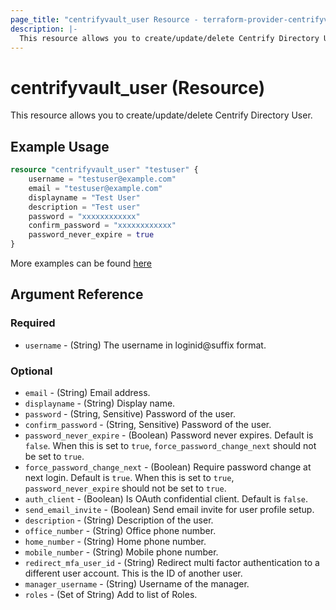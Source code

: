 ```yaml
---
page_title: "centrifyvault_user Resource - terraform-provider-centrifyvault"
description: |-
  This resource allows you to create/update/delete Centrify Directory User.
---
```


# centrifyvault_user (Resource)

This resource allows you to create/update/delete Centrify Directory User.

## Example Usage

```terraform
resource "centrifyvault_user" "testuser" {
    username = "testuser@example.com"
    email = "testuser@example.com"
    displayname = "Test User"
    description = "Test user"
    password = "xxxxxxxxxxxx"
    confirm_password = "xxxxxxxxxxxx"
    password_never_expire = true
}
```

More examples can be found [here](../../examples/centrifyvault_user/)

## Argument Reference

### Required

- `username` - (String) The username in loginid@suffix format.

### Optional

- `email` - (String) Email address.
- `displayname` - (String) Display name.
- `password` - (String, Sensitive) Password of the user.
- `confirm_password` - (String, Sensitive) Password of the user.
- `password_never_expire` - (Boolean) Password never expires. Default is `false`. When this is set to `true`, `force_password_change_next` should not be set to `true`.
- `force_password_change_next` - (Boolean) Require password change at next login. Default is `true`. When this is set to `true`, `password_never_expire` should not be set to `true`.
- `auth_client` - (Boolean) Is OAuth confidential client. Default is `false`.
- `send_email_invite` - (Boolean) Send email invite for user profile setup.
- `description` - (String) Description of the user.
- `office_number` - (String) Office phone number.
- `home_number` - (String) Home phone number.
- `mobile_number` - (String) Mobile phone number.
- `redirect_mfa_user_id` - (String) Redirect multi factor authentication to a different user account. This is the ID of another user.
- `manager_username` - (String) Username of the manager.
- `roles` -  (Set of String) Add to list of Roles.
